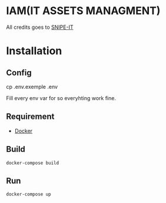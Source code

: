# IAM(IT ASSETS MANAGMENT)

All credits goes to [SNIPE-IT](https://github.com/snipe/snipe-it)

#  Installation 

## Config

   cp .env.exemple .env
   
Fill every env var for so everyhting work fine.

## Requirement

* [Docker](https://www.docker.com/)

## Build

    docker-compose build

## Run

    docker-compose up
